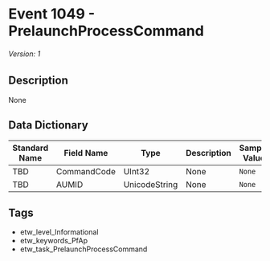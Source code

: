 # Event 1049 - PrelaunchProcessCommand
###### Version: 1

## Description
None

## Data Dictionary
|Standard Name|Field Name|Type|Description|Sample Value|
|---|---|---|---|---|
|TBD|CommandCode|UInt32|None|`None`|
|TBD|AUMID|UnicodeString|None|`None`|

## Tags
* etw_level_Informational
* etw_keywords_PfAp
* etw_task_PrelaunchProcessCommand